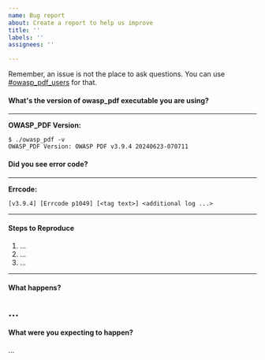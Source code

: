 ```yaml
---
name: Bug report
about: Create a report to help us improve
title: ''
labels: ''
assignees: ''

---
```


Remember, an issue is not the place to ask questions. You can use [#owasp_pdf_users](https://owasp.slack.com/archives/C07606V664W) for that.

#### What's the version of owasp_pdf executable you are using?
----------------------------------------
**OWASP_PDF Version:** 
```
$ ./owasp_pdf -v
OWASP_PDF Version: OWASP PDF v3.9.4 20240623-070711
```

#### Did you see error code?
----------------------------------------
**Errcode:** 
```
[v3.9.4] [Errcode p1049] [<tag text>] <additional log ...>
```

-------------------------------------------
#### Steps to Reproduce
1. …
2. …
3. …
-------------------------------------------
#### What happens?
…
-------------------------------------------
#### What were you expecting to happen?
…
